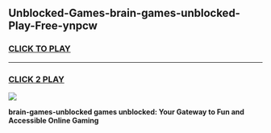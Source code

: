 
## Unblocked-Games-brain-games-unblocked-Play-Free-ynpcw
<h3>
<a href="https://premium76.site?title=brain-games-unblocked&ref=20A">CLICK TO PLAY</a></h3>
<hr>

<h3>
<a href="https://premium76.site?title=brain-games-unblocked&ref=20A">CLICK 2 PLAY</a>
  
</h3>

<a href="https://premium76.site?title=brain-games-unblocked&ref=20A"><img src="https://clearcache.store/games.png"></a>


**brain-games-unblocked games unblocked: Your Gateway to Fun and Accessible Online Gaming**
